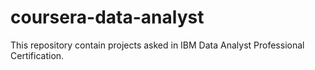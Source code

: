 # coursera-data-analyst
This repository contain projects asked in IBM Data Analyst Professional Certification.
